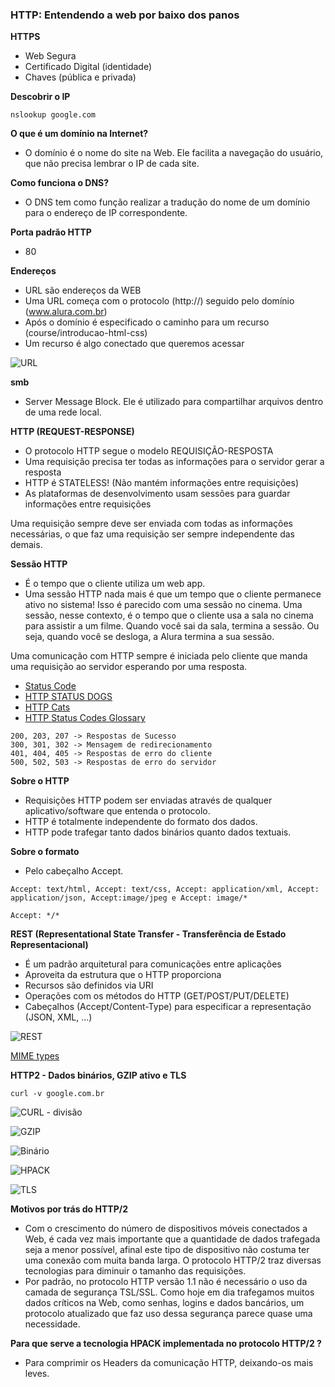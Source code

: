 ### HTTP: Entendendo a web por baixo dos panos

**HTTPS**
- Web Segura
- Certificado Digital (identidade)
- Chaves (pública e privada)

**Descobrir o IP**
```
nslookup google.com
```

**O que é um domínio na Internet?**
- O domínio é o nome do site na Web. Ele facilita a navegação do usuário, que não precisa lembrar o IP de cada site.

**Como funciona o DNS?**
- O DNS tem como função realizar a tradução do nome de um domínio para o endereço de IP correspondente.

**Porta padrão HTTP**
- 80

**Endereços**
- URL são endereços da WEB
- Uma URL começa com o protocolo (http://) seguido pelo domínio (www.alura.com.br)
- Após o domínio é especificado o caminho para um recurso (course/introducao-html-css)
- Um recurso é algo conectado que queremos acessar

![URL](https://s3.amazonaws.com/caelum-online-public/http/http-url.png)

**smb**
- Server Message Block. Ele é utilizado para compartilhar arquivos dentro de uma rede local.

**HTTP (REQUEST-RESPONSE)**
- O protocolo HTTP segue o modelo REQUISIÇÃO-RESPOSTA
- Uma requisição precisa ter todas as informações para o servidor gerar a resposta
- HTTP é STATELESS! (Não mantém informações entre requisições)
- As plataformas de desenvolvimento usam sessões para guardar informações entre requisições

Uma requisição sempre deve ser enviada com todas as informações necessárias, o que faz uma requisição ser sempre independente das demais.

**Sessão HTTP**
- É o tempo que o cliente utiliza um web app.
- Uma sessão HTTP nada mais é que um tempo que o cliente permanece ativo no sistema! Isso é parecido com uma sessão no cinema. Uma sessão, nesse contexto, é o tempo que o cliente usa a sala no cinema para assistir a um filme. Quando você sai da sala, termina a sessão. Ou seja, quando você se desloga, a Alura termina a sua sessão.

Uma comunicação com HTTP sempre é iniciada pelo cliente que manda uma requisição ao servidor esperando por uma resposta.

* [Status Code](https://www.w3schools.com/tags/ref_httpmessages.asp)
* [HTTP STATUS DOGS](https://httpstatusdogs.com/)
* [HTTP Cats](https://http.cat/)
* [HTTP Status Codes Glossary](https://www.webfx.com/web-development/glossary/http-status-codes/)

```
200, 203, 207 -> Respostas de Sucesso
300, 301, 302 -> Mensagem de redirecionamento
401, 404, 405 -> Respostas de erro do cliente
500, 502, 503 -> Respostas de erro do servidor
```

**Sobre o HTTP**
- Requisições HTTP podem ser enviadas através de qualquer aplicativo/software que entenda o protocolo.
- HTTP é totalmente independente do formato dos dados.
- HTTP pode trafegar tanto dados binários quanto dados textuais.

**Sobre o formato**
- Pelo cabeçalho Accept.

```
Accept: text/html, Accept: text/css, Accept: application/xml, Accept: application/json, Accept:image/jpeg e Accept: image/*
```

```
Accept: */*
```

**REST (Representational State Transfer - Transferência de Estado Representacional)**
- É um padrão arquitetural para comunicações entre aplicações
- Aproveita da estrutura que o HTTP proporciona
- Recursos são definidos via URI
- Operações com os métodos do HTTP (GET/POST/PUT/DELETE)
- Cabeçalhos (Accept/Content-Type) para especificar a representação (JSON, XML, ...) 

![REST](https://s3.amazonaws.com/caelum-online-public/http/images/08/imagem2-cap8-rest-http.png)

[MIME types](https://developer.mozilla.org/en-US/docs/Web/HTTP/Basics_of_HTTP/MIME_types)

**HTTP2 - Dados binários, GZIP ativo e TLS**
```
curl -v google.com.br
```

![CURL - divisão](https://s3.amazonaws.com/caelum-online-public/http/images/08/curl.png)

![GZIP](https://s3.amazonaws.com/caelum-online-public/http/images/08/gzip.png)

![Binário](https://s3.amazonaws.com/caelum-online-public/http/images/08/binario.png)

![HPACK](https://s3.amazonaws.com/caelum-online-public/http/images/08/hpack.png)

![TLS](https://s3.amazonaws.com/caelum-online-public/http/images/08/tls.png)

**Motivos por trás do HTTP/2**
- Com o crescimento do número de dispositivos móveis conectados a Web, é cada vez mais importante que a quantidade de dados trafegada seja a menor possível, afinal este tipo de dispositivo não costuma ter uma conexão com muita banda larga. O protocolo HTTP/2 traz diversas tecnologias para diminuir o tamanho das requisições.
- Por padrão, no protocolo HTTP versão 1.1 não é necessário o uso da camada de segurança TSL/SSL. Como hoje em dia trafegamos muitos dados críticos na Web, como senhas, logins e dados bancários, um protocolo atualizado que faz uso dessa segurança parece quase uma necessidade.

**Para que serve a tecnologia HPACK implementada no protocolo HTTP/2 ?**
- Para comprimir os Headers da comunicação HTTP, deixando-os mais leves.
